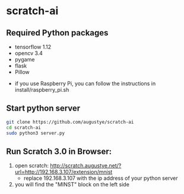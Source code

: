 # scratch-ai

Required Python packages
-------------------------
 - tensorflow 1.12
 - opencv 3.4
 - pygame 
 - flask 
 - Pillow
* if you use Raspberry Pi, you can follow the instructions in install/raspberry_pi.sh

Start python server
-------------------
```Bash
git clone https://github.com/augustye/scratch-ai
cd scratch-ai
sudo python3 server.py
```

Run Scratch 3.0 in Browser:
---------------------------
1. open scratch: http://scratch.augustye.net/?url=http://192.168.3.107/extension/mnist
   - replace 192.168.3.107 with the ip address of your python server
2. you will find the "MINST" block on the left side
